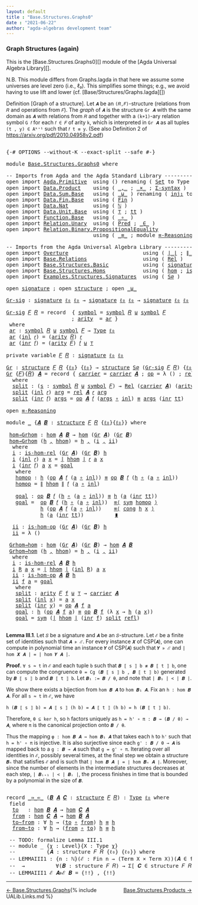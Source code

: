 ```yaml
---
layout: default
title : "Base.Structures.Graphs0"
date : "2021-06-22"
author: "agda-algebras development team"
---
```


### <a id="graph-structures-again">Graph Structures (again)</a>

This is the [Base.Structures.Graphs0][] module of the [Agda Universal Algebra Library][].

N.B. This module differs from Graphs.lagda in that here we assume some universes are level zero (i.e., ℓ₀). This simplifies some things; e.g., we avoid having to use lift and lower (cf. [Base/Structures/Graphs.lagda][])

Definition [Graph of a structure]. Let `𝑨` be an `(𝑅,𝐹)`-structure (relations from `𝑅` and operations from `𝐹`).
The *graph* of `𝑨` is the structure `Gr 𝑨` with the same domain as `𝑨` with relations from `𝑅` and together with a `(k+1)`-ary relation symbol `G 𝑓` for each `𝑓 ∈ 𝐹` of arity `k`, which is interpreted in `Gr 𝑨` as all tuples `(t , y) ∈ Aᵏ⁺¹` such that `𝑓 t ≡ y`. (See also Definition 2 of https://arxiv.org/pdf/2010.04958v2.pdf)


<pre class="Agda">

<a id="956" class="Symbol">{-#</a> <a id="960" class="Keyword">OPTIONS</a> <a id="968" class="Pragma">--without-K</a> <a id="980" class="Pragma">--exact-split</a> <a id="994" class="Pragma">--safe</a> <a id="1001" class="Symbol">#-}</a>

<a id="1006" class="Keyword">module</a> <a id="1013" href="Base.Structures.Graphs0.html" class="Module">Base.Structures.Graphs0</a> <a id="1037" class="Keyword">where</a>

<a id="1044" class="Comment">-- Imports from Agda and the Agda Standard Library -------------------------------------------</a>
<a id="1139" class="Keyword">open</a> <a id="1144" class="Keyword">import</a> <a id="1151" href="Agda.Primitive.html" class="Module">Agda.Primitive</a>  <a id="1167" class="Keyword">using</a> <a id="1173" class="Symbol">()</a> <a id="1176" class="Keyword">renaming</a> <a id="1185" class="Symbol">(</a> <a id="1187" href="Agda.Primitive.html#326" class="Primitive">Set</a> <a id="1191" class="Symbol">to</a> <a id="1194" class="Primitive">Type</a> <a id="1199" class="Symbol">;</a> <a id="1201" href="Agda.Primitive.html#764" class="Primitive">lzero</a> <a id="1207" class="Symbol">to</a> <a id="1210" class="Primitive">ℓ₀</a> <a id="1213" class="Symbol">)</a>
<a id="1215" class="Keyword">open</a> <a id="1220" class="Keyword">import</a> <a id="1227" href="Data.Product.html" class="Module">Data.Product</a>    <a id="1243" class="Keyword">using</a> <a id="1249" class="Symbol">(</a> <a id="1251" href="Agda.Builtin.Sigma.html#236" class="InductiveConstructor Operator">_,_</a> <a id="1255" class="Symbol">;</a> <a id="1257" href="Data.Product.html#1167" class="Function Operator">_×_</a> <a id="1261" class="Symbol">;</a> <a id="1263" href="Data.Product.html#916" class="Function">Σ-syntax</a> <a id="1272" class="Symbol">)</a>
<a id="1274" class="Keyword">open</a> <a id="1279" class="Keyword">import</a> <a id="1286" href="Data.Sum.Base.html" class="Module">Data.Sum.Base</a>   <a id="1302" class="Keyword">using</a> <a id="1308" class="Symbol">(</a> <a id="1310" href="Data.Sum.Base.html#734" class="Datatype Operator">_⊎_</a> <a id="1314" class="Symbol">)</a> <a id="1316" class="Keyword">renaming</a> <a id="1325" class="Symbol">(</a> <a id="1327" href="Data.Sum.Base.html#784" class="InductiveConstructor">inj₁</a> <a id="1332" class="Symbol">to</a> <a id="1335" class="InductiveConstructor">inl</a> <a id="1339" class="Symbol">;</a> <a id="1341" href="Data.Sum.Base.html#809" class="InductiveConstructor">inj₂</a> <a id="1346" class="Symbol">to</a> <a id="1349" class="InductiveConstructor">inr</a> <a id="1353" class="Symbol">)</a>
<a id="1355" class="Keyword">open</a> <a id="1360" class="Keyword">import</a> <a id="1367" href="Data.Fin.Base.html" class="Module">Data.Fin.Base</a>   <a id="1383" class="Keyword">using</a> <a id="1389" class="Symbol">(</a> <a id="1391" href="Data.Fin.Base.html#1126" class="Datatype">Fin</a> <a id="1395" class="Symbol">)</a>
<a id="1397" class="Keyword">open</a> <a id="1402" class="Keyword">import</a> <a id="1409" href="Data.Nat.html" class="Module">Data.Nat</a>        <a id="1425" class="Keyword">using</a> <a id="1431" class="Symbol">(</a> <a id="1433" href="Agda.Builtin.Nat.html#192" class="Datatype">ℕ</a> <a id="1435" class="Symbol">)</a>
<a id="1437" class="Keyword">open</a> <a id="1442" class="Keyword">import</a> <a id="1449" href="Data.Unit.Base.html" class="Module">Data.Unit.Base</a>  <a id="1465" class="Keyword">using</a> <a id="1471" class="Symbol">(</a> <a id="1473" href="Agda.Builtin.Unit.html#164" class="Record">⊤</a> <a id="1475" class="Symbol">;</a> <a id="1477" href="Agda.Builtin.Unit.html#201" class="InductiveConstructor">tt</a> <a id="1480" class="Symbol">)</a>
<a id="1482" class="Keyword">open</a> <a id="1487" class="Keyword">import</a> <a id="1494" href="Function.Base.html" class="Module">Function.Base</a>   <a id="1510" class="Keyword">using</a> <a id="1516" class="Symbol">(</a> <a id="1518" href="Function.Base.html#1031" class="Function Operator">_∘_</a> <a id="1522" class="Symbol">)</a>
<a id="1524" class="Keyword">open</a> <a id="1529" class="Keyword">import</a> <a id="1536" href="Relation.Unary.html" class="Module">Relation.Unary</a>  <a id="1552" class="Keyword">using</a> <a id="1558" class="Symbol">(</a> <a id="1560" href="Relation.Unary.html#1101" class="Function">Pred</a> <a id="1565" class="Symbol">;</a> <a id="1567" href="Relation.Unary.html#1523" class="Function Operator">_∈_</a> <a id="1571" class="Symbol">)</a>
<a id="1573" class="Keyword">open</a> <a id="1578" class="Keyword">import</a> <a id="1585" href="Relation.Binary.PropositionalEquality.html" class="Module">Relation.Binary.PropositionalEquality</a>
                            <a id="1651" class="Keyword">using</a> <a id="1657" class="Symbol">(</a> <a id="1659" href="Agda.Builtin.Equality.html#151" class="Datatype Operator">_≡_</a> <a id="1663" class="Symbol">;</a> <a id="1665" class="Keyword">module</a> <a id="1672" href="Relation.Binary.PropositionalEquality.Core.html#2708" class="Module">≡-Reasoning</a> <a id="1684" class="Symbol">;</a> <a id="1686" href="Relation.Binary.PropositionalEquality.Core.html#1130" class="Function">cong</a> <a id="1691" class="Symbol">;</a> <a id="1693" href="Relation.Binary.PropositionalEquality.Core.html#1684" class="Function">sym</a> <a id="1697" class="Symbol">;</a> <a id="1699" href="Agda.Builtin.Equality.html#208" class="InductiveConstructor">refl</a> <a id="1704" class="Symbol">)</a>

<a id="1707" class="Comment">-- Imports from the Agda Universal Algebra Library ---------------------------------------------</a>
<a id="1804" class="Keyword">open</a> <a id="1809" class="Keyword">import</a> <a id="1816" href="Overture.html" class="Module">Overture</a>                        <a id="1848" class="Keyword">using</a> <a id="1854" class="Symbol">(</a> <a id="1856" href="Overture.Basic.html#4303" class="Function Operator">∣_∣</a> <a id="1860" class="Symbol">;</a> <a id="1862" href="Overture.Basic.html#4341" class="Function Operator">∥_∥</a> <a id="1866" class="Symbol">)</a>
<a id="1868" class="Keyword">open</a> <a id="1873" class="Keyword">import</a> <a id="1880" href="Base.Relations.html" class="Module">Base.Relations</a>                  <a id="1912" class="Keyword">using</a> <a id="1918" class="Symbol">(</a> <a id="1920" href="Base.Relations.Continuous.html#4452" class="Function">Rel</a> <a id="1924" class="Symbol">)</a>
<a id="1926" class="Keyword">open</a> <a id="1931" class="Keyword">import</a> <a id="1938" href="Base.Structures.Basic.html" class="Module">Base.Structures.Basic</a>           <a id="1970" class="Keyword">using</a> <a id="1976" class="Symbol">(</a> <a id="1978" href="Base.Structures.Basic.html#1233" class="Record">signature</a> <a id="1988" class="Symbol">;</a> <a id="1990" href="Base.Structures.Basic.html#1566" class="Record">structure</a> <a id="2000" class="Symbol">)</a>
<a id="2002" class="Keyword">open</a> <a id="2007" class="Keyword">import</a> <a id="2014" href="Base.Structures.Homs.html" class="Module">Base.Structures.Homs</a>            <a id="2046" class="Keyword">using</a> <a id="2052" class="Symbol">(</a> <a id="2054" href="Base.Structures.Homs.html#2703" class="Function">hom</a> <a id="2058" class="Symbol">;</a> <a id="2060" href="Base.Structures.Homs.html#2287" class="Function">is-hom-rel</a> <a id="2071" class="Symbol">;</a> <a id="2073" href="Base.Structures.Homs.html#2506" class="Function">is-hom-op</a> <a id="2083" class="Symbol">)</a>
<a id="2085" class="Keyword">open</a> <a id="2090" class="Keyword">import</a> <a id="2097" href="Examples.Structures.Signatures.html" class="Module">Examples.Structures.Signatures</a>  <a id="2129" class="Keyword">using</a> <a id="2135" class="Symbol">(</a> <a id="2137" href="Examples.Structures.Signatures.html#765" class="Function">S∅</a> <a id="2140" class="Symbol">)</a>

<a id="2143" class="Keyword">open</a> <a id="2148" href="Base.Structures.Basic.html#1233" class="Module">signature</a> <a id="2158" class="Symbol">;</a> <a id="2160" class="Keyword">open</a> <a id="2165" href="Base.Structures.Basic.html#1566" class="Module">structure</a> <a id="2175" class="Symbol">;</a> <a id="2177" class="Keyword">open</a> <a id="2182" href="Data.Sum.Base.html#734" class="Module Operator">_⊎_</a>

<a id="Gr-sig"></a><a id="2187" href="Base.Structures.Graphs0.html#2187" class="Function">Gr-sig</a> <a id="2194" class="Symbol">:</a> <a id="2196" href="Base.Structures.Basic.html#1233" class="Record">signature</a> <a id="2206" href="Base.Structures.Graphs0.html#1210" class="Primitive">ℓ₀</a> <a id="2209" href="Base.Structures.Graphs0.html#1210" class="Primitive">ℓ₀</a> <a id="2212" class="Symbol">→</a> <a id="2214" href="Base.Structures.Basic.html#1233" class="Record">signature</a> <a id="2224" href="Base.Structures.Graphs0.html#1210" class="Primitive">ℓ₀</a> <a id="2227" href="Base.Structures.Graphs0.html#1210" class="Primitive">ℓ₀</a> <a id="2230" class="Symbol">→</a> <a id="2232" href="Base.Structures.Basic.html#1233" class="Record">signature</a> <a id="2242" href="Base.Structures.Graphs0.html#1210" class="Primitive">ℓ₀</a> <a id="2245" href="Base.Structures.Graphs0.html#1210" class="Primitive">ℓ₀</a>

<a id="2249" href="Base.Structures.Graphs0.html#2187" class="Function">Gr-sig</a> <a id="2256" href="Base.Structures.Graphs0.html#2256" class="Bound">𝐹</a> <a id="2258" href="Base.Structures.Graphs0.html#2258" class="Bound">𝑅</a> <a id="2260" class="Symbol">=</a> <a id="2262" class="Keyword">record</a>  <a id="2270" class="Symbol">{</a> <a id="2272" href="Base.Structures.Basic.html#1293" class="Field">symbol</a> <a id="2279" class="Symbol">=</a> <a id="2281" href="Base.Structures.Basic.html#1293" class="Field">symbol</a> <a id="2288" href="Base.Structures.Graphs0.html#2258" class="Bound">𝑅</a> <a id="2290" href="Data.Sum.Base.html#734" class="Datatype Operator">⊎</a> <a id="2292" href="Base.Structures.Basic.html#1293" class="Field">symbol</a> <a id="2299" href="Base.Structures.Graphs0.html#2256" class="Bound">𝐹</a>
                     <a id="2322" class="Symbol">;</a> <a id="2324" href="Base.Structures.Basic.html#1311" class="Field">arity</a>  <a id="2331" class="Symbol">=</a> <a id="2333" href="Base.Structures.Graphs0.html#2346" class="Function">ar</a> <a id="2336" class="Symbol">}</a>
 <a id="2339" class="Keyword">where</a>
 <a id="2346" href="Base.Structures.Graphs0.html#2346" class="Function">ar</a> <a id="2349" class="Symbol">:</a> <a id="2351" href="Base.Structures.Basic.html#1293" class="Field">symbol</a> <a id="2358" href="Base.Structures.Graphs0.html#2258" class="Bound">𝑅</a> <a id="2360" href="Data.Sum.Base.html#734" class="Datatype Operator">⊎</a> <a id="2362" href="Base.Structures.Basic.html#1293" class="Field">symbol</a> <a id="2369" href="Base.Structures.Graphs0.html#2256" class="Bound">𝐹</a> <a id="2371" class="Symbol">→</a> <a id="2373" href="Base.Structures.Graphs0.html#1194" class="Primitive">Type</a> <a id="2378" href="Base.Structures.Graphs0.html#1210" class="Primitive">ℓ₀</a>
 <a id="2382" href="Base.Structures.Graphs0.html#2346" class="Function">ar</a> <a id="2385" class="Symbol">(</a><a id="2386" href="Base.Structures.Graphs0.html#1335" class="InductiveConstructor">inl</a> <a id="2390" href="Base.Structures.Graphs0.html#2390" class="Bound">𝑟</a><a id="2391" class="Symbol">)</a> <a id="2393" class="Symbol">=</a> <a id="2395" class="Symbol">(</a><a id="2396" href="Base.Structures.Basic.html#1311" class="Field">arity</a> <a id="2402" href="Base.Structures.Graphs0.html#2258" class="Bound">𝑅</a><a id="2403" class="Symbol">)</a> <a id="2405" href="Base.Structures.Graphs0.html#2390" class="Bound">𝑟</a>
 <a id="2408" href="Base.Structures.Graphs0.html#2346" class="Function">ar</a> <a id="2411" class="Symbol">(</a><a id="2412" href="Base.Structures.Graphs0.html#1349" class="InductiveConstructor">inr</a> <a id="2416" href="Base.Structures.Graphs0.html#2416" class="Bound">𝑓</a><a id="2417" class="Symbol">)</a> <a id="2419" class="Symbol">=</a> <a id="2421" class="Symbol">(</a><a id="2422" href="Base.Structures.Basic.html#1311" class="Field">arity</a> <a id="2428" href="Base.Structures.Graphs0.html#2256" class="Bound">𝐹</a><a id="2429" class="Symbol">)</a> <a id="2431" href="Base.Structures.Graphs0.html#2416" class="Bound">𝑓</a> <a id="2433" href="Data.Sum.Base.html#734" class="Datatype Operator">⊎</a> <a id="2435" href="Agda.Builtin.Unit.html#164" class="Record">⊤</a>

<a id="2438" class="Keyword">private</a> <a id="2446" class="Keyword">variable</a> <a id="2455" href="Base.Structures.Graphs0.html#2455" class="Generalizable">𝐹</a> <a id="2457" href="Base.Structures.Graphs0.html#2457" class="Generalizable">𝑅</a> <a id="2459" class="Symbol">:</a> <a id="2461" href="Base.Structures.Basic.html#1233" class="Record">signature</a> <a id="2471" href="Base.Structures.Graphs0.html#1210" class="Primitive">ℓ₀</a> <a id="2474" href="Base.Structures.Graphs0.html#1210" class="Primitive">ℓ₀</a>

<a id="Gr"></a><a id="2478" href="Base.Structures.Graphs0.html#2478" class="Function">Gr</a> <a id="2481" class="Symbol">:</a> <a id="2483" href="Base.Structures.Basic.html#1566" class="Record">structure</a> <a id="2493" href="Base.Structures.Graphs0.html#2455" class="Generalizable">𝐹</a> <a id="2495" href="Base.Structures.Graphs0.html#2457" class="Generalizable">𝑅</a> <a id="2497" class="Symbol">{</a><a id="2498" href="Base.Structures.Graphs0.html#1210" class="Primitive">ℓ₀</a><a id="2500" class="Symbol">}</a> <a id="2502" class="Symbol">{</a><a id="2503" href="Base.Structures.Graphs0.html#1210" class="Primitive">ℓ₀</a><a id="2505" class="Symbol">}</a> <a id="2507" class="Symbol">→</a> <a id="2509" href="Base.Structures.Basic.html#1566" class="Record">structure</a> <a id="2519" href="Examples.Structures.Signatures.html#765" class="Function">S∅</a> <a id="2522" class="Symbol">(</a><a id="2523" href="Base.Structures.Graphs0.html#2187" class="Function">Gr-sig</a> <a id="2530" href="Base.Structures.Graphs0.html#2455" class="Generalizable">𝐹</a> <a id="2532" href="Base.Structures.Graphs0.html#2457" class="Generalizable">𝑅</a><a id="2533" class="Symbol">)</a> <a id="2535" class="Symbol">{</a><a id="2536" href="Base.Structures.Graphs0.html#1210" class="Primitive">ℓ₀</a><a id="2538" class="Symbol">}</a> <a id="2540" class="Symbol">{</a><a id="2541" href="Base.Structures.Graphs0.html#1210" class="Primitive">ℓ₀</a><a id="2543" class="Symbol">}</a>
<a id="2545" href="Base.Structures.Graphs0.html#2478" class="Function">Gr</a> <a id="2548" class="Symbol">{</a><a id="2549" href="Base.Structures.Graphs0.html#2549" class="Bound">𝐹</a><a id="2550" class="Symbol">}{</a><a id="2552" href="Base.Structures.Graphs0.html#2552" class="Bound">𝑅</a><a id="2553" class="Symbol">}</a> <a id="2555" href="Base.Structures.Graphs0.html#2555" class="Bound">𝑨</a> <a id="2557" class="Symbol">=</a> <a id="2559" class="Keyword">record</a> <a id="2566" class="Symbol">{</a> <a id="2568" href="Base.Structures.Basic.html#1730" class="Field">carrier</a> <a id="2576" class="Symbol">=</a> <a id="2578" href="Base.Structures.Basic.html#1730" class="Field">carrier</a> <a id="2586" href="Base.Structures.Graphs0.html#2555" class="Bound">𝑨</a> <a id="2588" class="Symbol">;</a> <a id="2590" href="Base.Structures.Basic.html#1749" class="Field">op</a> <a id="2593" class="Symbol">=</a> <a id="2595" class="Symbol">λ</a> <a id="2597" class="Symbol">()</a> <a id="2600" class="Symbol">;</a> <a id="2602" href="Base.Structures.Basic.html#1833" class="Field">rel</a> <a id="2606" class="Symbol">=</a> <a id="2608" href="Base.Structures.Graphs0.html#2626" class="Function">split</a> <a id="2614" class="Symbol">}</a>
  <a id="2618" class="Keyword">where</a>
  <a id="2626" href="Base.Structures.Graphs0.html#2626" class="Function">split</a> <a id="2632" class="Symbol">:</a> <a id="2634" class="Symbol">(</a><a id="2635" href="Base.Structures.Graphs0.html#2635" class="Bound">s</a> <a id="2637" class="Symbol">:</a> <a id="2639" href="Base.Structures.Basic.html#1293" class="Field">symbol</a> <a id="2646" href="Base.Structures.Graphs0.html#2552" class="Bound">𝑅</a> <a id="2648" href="Data.Sum.Base.html#734" class="Datatype Operator">⊎</a> <a id="2650" href="Base.Structures.Basic.html#1293" class="Field">symbol</a> <a id="2657" href="Base.Structures.Graphs0.html#2549" class="Bound">𝐹</a><a id="2658" class="Symbol">)</a> <a id="2660" class="Symbol">→</a> <a id="2662" href="Base.Relations.Continuous.html#4452" class="Function">Rel</a> <a id="2666" class="Symbol">(</a><a id="2667" href="Base.Structures.Basic.html#1730" class="Field">carrier</a> <a id="2675" href="Base.Structures.Graphs0.html#2555" class="Bound">𝑨</a><a id="2676" class="Symbol">)</a> <a id="2678" class="Symbol">(</a><a id="2679" href="Base.Structures.Basic.html#1311" class="Field">arity</a> <a id="2685" class="Symbol">(</a><a id="2686" href="Base.Structures.Graphs0.html#2187" class="Function">Gr-sig</a> <a id="2693" href="Base.Structures.Graphs0.html#2549" class="Bound">𝐹</a> <a id="2695" href="Base.Structures.Graphs0.html#2552" class="Bound">𝑅</a><a id="2696" class="Symbol">)</a> <a id="2698" href="Base.Structures.Graphs0.html#2635" class="Bound">s</a><a id="2699" class="Symbol">)</a> <a id="2701" class="Symbol">{</a><a id="2702" href="Base.Structures.Graphs0.html#1210" class="Primitive">ℓ₀</a><a id="2704" class="Symbol">}</a>
  <a id="2708" href="Base.Structures.Graphs0.html#2626" class="Function">split</a> <a id="2714" class="Symbol">(</a><a id="2715" href="Base.Structures.Graphs0.html#1335" class="InductiveConstructor">inl</a> <a id="2719" href="Base.Structures.Graphs0.html#2719" class="Bound">𝑟</a><a id="2720" class="Symbol">)</a> <a id="2722" href="Base.Structures.Graphs0.html#2722" class="Bound">arg</a> <a id="2726" class="Symbol">=</a> <a id="2728" href="Base.Structures.Basic.html#1833" class="Field">rel</a> <a id="2732" href="Base.Structures.Graphs0.html#2555" class="Bound">𝑨</a> <a id="2734" href="Base.Structures.Graphs0.html#2719" class="Bound">𝑟</a> <a id="2736" href="Base.Structures.Graphs0.html#2722" class="Bound">arg</a>
  <a id="2742" href="Base.Structures.Graphs0.html#2626" class="Function">split</a> <a id="2748" class="Symbol">(</a><a id="2749" href="Base.Structures.Graphs0.html#1349" class="InductiveConstructor">inr</a> <a id="2753" href="Base.Structures.Graphs0.html#2753" class="Bound">𝑓</a><a id="2754" class="Symbol">)</a> <a id="2756" href="Base.Structures.Graphs0.html#2756" class="Bound">args</a> <a id="2761" class="Symbol">=</a> <a id="2763" href="Base.Structures.Basic.html#1749" class="Field">op</a> <a id="2766" href="Base.Structures.Graphs0.html#2555" class="Bound">𝑨</a> <a id="2768" href="Base.Structures.Graphs0.html#2753" class="Bound">𝑓</a> <a id="2770" class="Symbol">(</a><a id="2771" href="Base.Structures.Graphs0.html#2756" class="Bound">args</a> <a id="2776" href="Function.Base.html#1031" class="Function Operator">∘</a> <a id="2778" href="Base.Structures.Graphs0.html#1335" class="InductiveConstructor">inl</a><a id="2781" class="Symbol">)</a> <a id="2783" href="Agda.Builtin.Equality.html#151" class="Datatype Operator">≡</a> <a id="2785" href="Base.Structures.Graphs0.html#2756" class="Bound">args</a> <a id="2790" class="Symbol">(</a><a id="2791" href="Base.Structures.Graphs0.html#1349" class="InductiveConstructor">inr</a> <a id="2795" href="Agda.Builtin.Unit.html#201" class="InductiveConstructor">tt</a><a id="2797" class="Symbol">)</a>

<a id="2800" class="Keyword">open</a> <a id="2805" href="Relation.Binary.PropositionalEquality.Core.html#2708" class="Module">≡-Reasoning</a>

<a id="2818" class="Keyword">module</a> <a id="2825" href="Base.Structures.Graphs0.html#2825" class="Module">_</a> <a id="2827" class="Symbol">{</a><a id="2828" href="Base.Structures.Graphs0.html#2828" class="Bound">𝑨</a> <a id="2830" href="Base.Structures.Graphs0.html#2830" class="Bound">𝑩</a> <a id="2832" class="Symbol">:</a> <a id="2834" href="Base.Structures.Basic.html#1566" class="Record">structure</a> <a id="2844" href="Base.Structures.Graphs0.html#2455" class="Generalizable">𝐹</a> <a id="2846" href="Base.Structures.Graphs0.html#2457" class="Generalizable">𝑅</a> <a id="2848" class="Symbol">{</a><a id="2849" href="Base.Structures.Graphs0.html#1210" class="Primitive">ℓ₀</a><a id="2851" class="Symbol">}{</a><a id="2853" href="Base.Structures.Graphs0.html#1210" class="Primitive">ℓ₀</a><a id="2855" class="Symbol">}}</a> <a id="2858" class="Keyword">where</a>

 <a id="2866" href="Base.Structures.Graphs0.html#2866" class="Function">hom→Grhom</a> <a id="2876" class="Symbol">:</a> <a id="2878" href="Base.Structures.Homs.html#2703" class="Function">hom</a> <a id="2882" href="Base.Structures.Graphs0.html#2828" class="Bound">𝑨</a> <a id="2884" href="Base.Structures.Graphs0.html#2830" class="Bound">𝑩</a> <a id="2886" class="Symbol">→</a> <a id="2888" href="Base.Structures.Homs.html#2703" class="Function">hom</a> <a id="2892" class="Symbol">(</a><a id="2893" href="Base.Structures.Graphs0.html#2478" class="Function">Gr</a> <a id="2896" href="Base.Structures.Graphs0.html#2828" class="Bound">𝑨</a><a id="2897" class="Symbol">)</a> <a id="2899" class="Symbol">(</a><a id="2900" href="Base.Structures.Graphs0.html#2478" class="Function">Gr</a> <a id="2903" href="Base.Structures.Graphs0.html#2830" class="Bound">𝑩</a><a id="2904" class="Symbol">)</a>
 <a id="2907" href="Base.Structures.Graphs0.html#2866" class="Function">hom→Grhom</a> <a id="2917" class="Symbol">(</a><a id="2918" href="Base.Structures.Graphs0.html#2918" class="Bound">h</a> <a id="2920" href="Agda.Builtin.Sigma.html#236" class="InductiveConstructor Operator">,</a> <a id="2922" href="Base.Structures.Graphs0.html#2922" class="Bound">hhom</a><a id="2926" class="Symbol">)</a> <a id="2928" class="Symbol">=</a> <a id="2930" href="Base.Structures.Graphs0.html#2918" class="Bound">h</a> <a id="2932" href="Agda.Builtin.Sigma.html#236" class="InductiveConstructor Operator">,</a> <a id="2934" class="Symbol">(</a><a id="2935" href="Base.Structures.Graphs0.html#2953" class="Function">i</a> <a id="2937" href="Agda.Builtin.Sigma.html#236" class="InductiveConstructor Operator">,</a> <a id="2939" href="Base.Structures.Graphs0.html#3328" class="Function">ii</a><a id="2941" class="Symbol">)</a>
  <a id="2945" class="Keyword">where</a>
  <a id="2953" href="Base.Structures.Graphs0.html#2953" class="Function">i</a> <a id="2955" class="Symbol">:</a> <a id="2957" href="Base.Structures.Homs.html#2287" class="Function">is-hom-rel</a> <a id="2968" class="Symbol">(</a><a id="2969" href="Base.Structures.Graphs0.html#2478" class="Function">Gr</a> <a id="2972" href="Base.Structures.Graphs0.html#2828" class="Bound">𝑨</a><a id="2973" class="Symbol">)</a> <a id="2975" class="Symbol">(</a><a id="2976" href="Base.Structures.Graphs0.html#2478" class="Function">Gr</a> <a id="2979" href="Base.Structures.Graphs0.html#2830" class="Bound">𝑩</a><a id="2980" class="Symbol">)</a> <a id="2982" href="Base.Structures.Graphs0.html#2918" class="Bound">h</a>
  <a id="2986" href="Base.Structures.Graphs0.html#2953" class="Function">i</a> <a id="2988" class="Symbol">(</a><a id="2989" href="Base.Structures.Graphs0.html#1335" class="InductiveConstructor">inl</a> <a id="2993" href="Base.Structures.Graphs0.html#2993" class="Bound">𝑟</a><a id="2994" class="Symbol">)</a> <a id="2996" href="Base.Structures.Graphs0.html#2996" class="Bound">a</a> <a id="2998" href="Base.Structures.Graphs0.html#2998" class="Bound">x</a> <a id="3000" class="Symbol">=</a> <a id="3002" href="Overture.Basic.html#4303" class="Function Operator">∣</a> <a id="3004" href="Base.Structures.Graphs0.html#2922" class="Bound">hhom</a> <a id="3009" href="Overture.Basic.html#4303" class="Function Operator">∣</a> <a id="3011" href="Base.Structures.Graphs0.html#2993" class="Bound">𝑟</a> <a id="3013" href="Base.Structures.Graphs0.html#2996" class="Bound">a</a> <a id="3015" href="Base.Structures.Graphs0.html#2998" class="Bound">x</a>
  <a id="3019" href="Base.Structures.Graphs0.html#2953" class="Function">i</a> <a id="3021" class="Symbol">(</a><a id="3022" href="Base.Structures.Graphs0.html#1349" class="InductiveConstructor">inr</a> <a id="3026" href="Base.Structures.Graphs0.html#3026" class="Bound">𝑓</a><a id="3027" class="Symbol">)</a> <a id="3029" href="Base.Structures.Graphs0.html#3029" class="Bound">a</a> <a id="3031" href="Base.Structures.Graphs0.html#3031" class="Bound">x</a> <a id="3033" class="Symbol">=</a> <a id="3035" href="Base.Structures.Graphs0.html#3142" class="Function">goal</a>
   <a id="3043" class="Keyword">where</a>
   <a id="3052" href="Base.Structures.Graphs0.html#3052" class="Function">homop</a> <a id="3058" class="Symbol">:</a> <a id="3060" href="Base.Structures.Graphs0.html#2918" class="Bound">h</a> <a id="3062" class="Symbol">(</a><a id="3063" href="Base.Structures.Basic.html#1749" class="Field">op</a> <a id="3066" href="Base.Structures.Graphs0.html#2828" class="Bound">𝑨</a> <a id="3068" href="Base.Structures.Graphs0.html#3026" class="Bound">𝑓</a> <a id="3070" class="Symbol">(</a><a id="3071" href="Base.Structures.Graphs0.html#3029" class="Bound">a</a> <a id="3073" href="Function.Base.html#1031" class="Function Operator">∘</a> <a id="3075" href="Base.Structures.Graphs0.html#1335" class="InductiveConstructor">inl</a><a id="3078" class="Symbol">))</a> <a id="3081" href="Agda.Builtin.Equality.html#151" class="Datatype Operator">≡</a> <a id="3083" href="Base.Structures.Basic.html#1749" class="Field">op</a> <a id="3086" href="Base.Structures.Graphs0.html#2830" class="Bound">𝑩</a> <a id="3088" href="Base.Structures.Graphs0.html#3026" class="Bound">𝑓</a> <a id="3090" class="Symbol">(</a><a id="3091" href="Base.Structures.Graphs0.html#2918" class="Bound">h</a> <a id="3093" href="Function.Base.html#1031" class="Function Operator">∘</a> <a id="3095" class="Symbol">(</a><a id="3096" href="Base.Structures.Graphs0.html#3029" class="Bound">a</a> <a id="3098" href="Function.Base.html#1031" class="Function Operator">∘</a> <a id="3100" href="Base.Structures.Graphs0.html#1335" class="InductiveConstructor">inl</a><a id="3103" class="Symbol">))</a>
   <a id="3109" href="Base.Structures.Graphs0.html#3052" class="Function">homop</a> <a id="3115" class="Symbol">=</a> <a id="3117" href="Overture.Basic.html#4341" class="Function Operator">∥</a> <a id="3119" href="Base.Structures.Graphs0.html#2922" class="Bound">hhom</a> <a id="3124" href="Overture.Basic.html#4341" class="Function Operator">∥</a> <a id="3126" href="Base.Structures.Graphs0.html#3026" class="Bound">𝑓</a> <a id="3128" class="Symbol">(</a><a id="3129" href="Base.Structures.Graphs0.html#3029" class="Bound">a</a> <a id="3131" href="Function.Base.html#1031" class="Function Operator">∘</a> <a id="3133" href="Base.Structures.Graphs0.html#1335" class="InductiveConstructor">inl</a><a id="3136" class="Symbol">)</a>

   <a id="3142" href="Base.Structures.Graphs0.html#3142" class="Function">goal</a> <a id="3147" class="Symbol">:</a> <a id="3149" href="Base.Structures.Basic.html#1749" class="Field">op</a> <a id="3152" href="Base.Structures.Graphs0.html#2830" class="Bound">𝑩</a> <a id="3154" href="Base.Structures.Graphs0.html#3026" class="Bound">𝑓</a> <a id="3156" class="Symbol">(</a><a id="3157" href="Base.Structures.Graphs0.html#2918" class="Bound">h</a> <a id="3159" href="Function.Base.html#1031" class="Function Operator">∘</a> <a id="3161" class="Symbol">(</a><a id="3162" href="Base.Structures.Graphs0.html#3029" class="Bound">a</a> <a id="3164" href="Function.Base.html#1031" class="Function Operator">∘</a> <a id="3166" href="Base.Structures.Graphs0.html#1335" class="InductiveConstructor">inl</a><a id="3169" class="Symbol">))</a> <a id="3172" href="Agda.Builtin.Equality.html#151" class="Datatype Operator">≡</a> <a id="3174" href="Base.Structures.Graphs0.html#2918" class="Bound">h</a> <a id="3176" class="Symbol">(</a><a id="3177" href="Base.Structures.Graphs0.html#3029" class="Bound">a</a> <a id="3179" class="Symbol">(</a><a id="3180" href="Base.Structures.Graphs0.html#1349" class="InductiveConstructor">inr</a> <a id="3184" href="Agda.Builtin.Unit.html#201" class="InductiveConstructor">tt</a><a id="3186" class="Symbol">))</a>
   <a id="3192" href="Base.Structures.Graphs0.html#3142" class="Function">goal</a> <a id="3197" class="Symbol">=</a>  <a id="3200" href="Base.Structures.Basic.html#1749" class="Field">op</a> <a id="3203" href="Base.Structures.Graphs0.html#2830" class="Bound">𝑩</a> <a id="3205" href="Base.Structures.Graphs0.html#3026" class="Bound">𝑓</a> <a id="3207" class="Symbol">(</a><a id="3208" href="Base.Structures.Graphs0.html#2918" class="Bound">h</a> <a id="3210" href="Function.Base.html#1031" class="Function Operator">∘</a> <a id="3212" class="Symbol">(</a><a id="3213" href="Base.Structures.Graphs0.html#3029" class="Bound">a</a> <a id="3215" href="Function.Base.html#1031" class="Function Operator">∘</a> <a id="3217" href="Base.Structures.Graphs0.html#1335" class="InductiveConstructor">inl</a><a id="3220" class="Symbol">))</a>  <a id="3224" href="Relation.Binary.PropositionalEquality.Core.html#2923" class="Function">≡⟨</a> <a id="3227" href="Relation.Binary.PropositionalEquality.Core.html#1684" class="Function">sym</a> <a id="3231" href="Base.Structures.Graphs0.html#3052" class="Function">homop</a> <a id="3237" href="Relation.Binary.PropositionalEquality.Core.html#2923" class="Function">⟩</a>
           <a id="3250" href="Base.Structures.Graphs0.html#2918" class="Bound">h</a> <a id="3252" class="Symbol">(</a><a id="3253" href="Base.Structures.Basic.html#1749" class="Field">op</a> <a id="3256" href="Base.Structures.Graphs0.html#2828" class="Bound">𝑨</a> <a id="3258" href="Base.Structures.Graphs0.html#3026" class="Bound">𝑓</a> <a id="3260" class="Symbol">(</a><a id="3261" href="Base.Structures.Graphs0.html#3029" class="Bound">a</a> <a id="3263" href="Function.Base.html#1031" class="Function Operator">∘</a> <a id="3265" href="Base.Structures.Graphs0.html#1335" class="InductiveConstructor">inl</a><a id="3268" class="Symbol">))</a>    <a id="3274" href="Relation.Binary.PropositionalEquality.Core.html#2923" class="Function">≡⟨</a> <a id="3277" href="Relation.Binary.PropositionalEquality.Core.html#1130" class="Function">cong</a> <a id="3282" href="Base.Structures.Graphs0.html#2918" class="Bound">h</a> <a id="3284" href="Base.Structures.Graphs0.html#3031" class="Bound">x</a> <a id="3286" href="Relation.Binary.PropositionalEquality.Core.html#2923" class="Function">⟩</a>
           <a id="3299" href="Base.Structures.Graphs0.html#2918" class="Bound">h</a> <a id="3301" class="Symbol">(</a><a id="3302" href="Base.Structures.Graphs0.html#3029" class="Bound">a</a> <a id="3304" class="Symbol">(</a><a id="3305" href="Base.Structures.Graphs0.html#1349" class="InductiveConstructor">inr</a> <a id="3309" href="Agda.Builtin.Unit.html#201" class="InductiveConstructor">tt</a><a id="3311" class="Symbol">))</a>          <a id="3323" href="Relation.Binary.PropositionalEquality.Core.html#3105" class="Function Operator">∎</a>

  <a id="3328" href="Base.Structures.Graphs0.html#3328" class="Function">ii</a> <a id="3331" class="Symbol">:</a> <a id="3333" href="Base.Structures.Homs.html#2506" class="Function">is-hom-op</a> <a id="3343" class="Symbol">(</a><a id="3344" href="Base.Structures.Graphs0.html#2478" class="Function">Gr</a> <a id="3347" href="Base.Structures.Graphs0.html#2828" class="Bound">𝑨</a><a id="3348" class="Symbol">)</a> <a id="3350" class="Symbol">(</a><a id="3351" href="Base.Structures.Graphs0.html#2478" class="Function">Gr</a> <a id="3354" href="Base.Structures.Graphs0.html#2830" class="Bound">𝑩</a><a id="3355" class="Symbol">)</a> <a id="3357" href="Base.Structures.Graphs0.html#2918" class="Bound">h</a>
  <a id="3361" href="Base.Structures.Graphs0.html#3328" class="Function">ii</a> <a id="3364" class="Symbol">=</a> <a id="3366" class="Symbol">λ</a> <a id="3368" class="Symbol">()</a>

 <a id="3373" href="Base.Structures.Graphs0.html#3373" class="Function">Grhom→hom</a> <a id="3383" class="Symbol">:</a> <a id="3385" href="Base.Structures.Homs.html#2703" class="Function">hom</a> <a id="3389" class="Symbol">(</a><a id="3390" href="Base.Structures.Graphs0.html#2478" class="Function">Gr</a> <a id="3393" href="Base.Structures.Graphs0.html#2828" class="Bound">𝑨</a><a id="3394" class="Symbol">)</a> <a id="3396" class="Symbol">(</a><a id="3397" href="Base.Structures.Graphs0.html#2478" class="Function">Gr</a> <a id="3400" href="Base.Structures.Graphs0.html#2830" class="Bound">𝑩</a><a id="3401" class="Symbol">)</a> <a id="3403" class="Symbol">→</a> <a id="3405" href="Base.Structures.Homs.html#2703" class="Function">hom</a> <a id="3409" href="Base.Structures.Graphs0.html#2828" class="Bound">𝑨</a> <a id="3411" href="Base.Structures.Graphs0.html#2830" class="Bound">𝑩</a>
 <a id="3414" href="Base.Structures.Graphs0.html#3373" class="Function">Grhom→hom</a> <a id="3424" class="Symbol">(</a><a id="3425" href="Base.Structures.Graphs0.html#3425" class="Bound">h</a> <a id="3427" href="Agda.Builtin.Sigma.html#236" class="InductiveConstructor Operator">,</a> <a id="3429" href="Base.Structures.Graphs0.html#3429" class="Bound">hhom</a><a id="3433" class="Symbol">)</a> <a id="3435" class="Symbol">=</a> <a id="3437" href="Base.Structures.Graphs0.html#3425" class="Bound">h</a> <a id="3439" href="Agda.Builtin.Sigma.html#236" class="InductiveConstructor Operator">,</a> <a id="3441" class="Symbol">(</a><a id="3442" href="Base.Structures.Graphs0.html#3460" class="Function">i</a> <a id="3444" href="Agda.Builtin.Sigma.html#236" class="InductiveConstructor Operator">,</a> <a id="3446" href="Base.Structures.Graphs0.html#3516" class="Function">ii</a><a id="3448" class="Symbol">)</a>
  <a id="3452" class="Keyword">where</a>
  <a id="3460" href="Base.Structures.Graphs0.html#3460" class="Function">i</a> <a id="3462" class="Symbol">:</a> <a id="3464" href="Base.Structures.Homs.html#2287" class="Function">is-hom-rel</a> <a id="3475" href="Base.Structures.Graphs0.html#2828" class="Bound">𝑨</a> <a id="3477" href="Base.Structures.Graphs0.html#2830" class="Bound">𝑩</a> <a id="3479" href="Base.Structures.Graphs0.html#3425" class="Bound">h</a>
  <a id="3483" href="Base.Structures.Graphs0.html#3460" class="Function">i</a> <a id="3485" href="Base.Structures.Graphs0.html#3485" class="Bound">R</a> <a id="3487" href="Base.Structures.Graphs0.html#3487" class="Bound">a</a> <a id="3489" href="Base.Structures.Graphs0.html#3489" class="Bound">x</a> <a id="3491" class="Symbol">=</a> <a id="3493" href="Overture.Basic.html#4303" class="Function Operator">∣</a> <a id="3495" href="Base.Structures.Graphs0.html#3429" class="Bound">hhom</a> <a id="3500" href="Overture.Basic.html#4303" class="Function Operator">∣</a> <a id="3502" class="Symbol">(</a><a id="3503" href="Base.Structures.Graphs0.html#1335" class="InductiveConstructor">inl</a> <a id="3507" href="Base.Structures.Graphs0.html#3485" class="Bound">R</a><a id="3508" class="Symbol">)</a> <a id="3510" href="Base.Structures.Graphs0.html#3487" class="Bound">a</a> <a id="3512" href="Base.Structures.Graphs0.html#3489" class="Bound">x</a>
  <a id="3516" href="Base.Structures.Graphs0.html#3516" class="Function">ii</a> <a id="3519" class="Symbol">:</a> <a id="3521" href="Base.Structures.Homs.html#2506" class="Function">is-hom-op</a> <a id="3531" href="Base.Structures.Graphs0.html#2828" class="Bound">𝑨</a> <a id="3533" href="Base.Structures.Graphs0.html#2830" class="Bound">𝑩</a> <a id="3535" href="Base.Structures.Graphs0.html#3425" class="Bound">h</a>
  <a id="3539" href="Base.Structures.Graphs0.html#3516" class="Function">ii</a> <a id="3542" href="Base.Structures.Graphs0.html#3542" class="Bound">f</a> <a id="3544" href="Base.Structures.Graphs0.html#3544" class="Bound">a</a> <a id="3546" class="Symbol">=</a> <a id="3548" href="Base.Structures.Graphs0.html#3653" class="Function">goal</a>
   <a id="3556" class="Keyword">where</a>
   <a id="3565" href="Base.Structures.Graphs0.html#3565" class="Function">split</a> <a id="3571" class="Symbol">:</a> <a id="3573" href="Base.Structures.Basic.html#1311" class="Field">arity</a> <a id="3579" href="Base.Structures.Graphs0.html#2844" class="Bound">𝐹</a> <a id="3581" href="Base.Structures.Graphs0.html#3542" class="Bound">f</a> <a id="3583" href="Data.Sum.Base.html#734" class="Datatype Operator">⊎</a> <a id="3585" href="Agda.Builtin.Unit.html#164" class="Record">⊤</a> <a id="3587" class="Symbol">→</a> <a id="3589" href="Base.Structures.Basic.html#1730" class="Field">carrier</a> <a id="3597" href="Base.Structures.Graphs0.html#2828" class="Bound">𝑨</a>
   <a id="3602" href="Base.Structures.Graphs0.html#3565" class="Function">split</a> <a id="3608" class="Symbol">(</a><a id="3609" href="Base.Structures.Graphs0.html#1335" class="InductiveConstructor">inl</a> <a id="3613" href="Base.Structures.Graphs0.html#3613" class="Bound">x</a><a id="3614" class="Symbol">)</a> <a id="3616" class="Symbol">=</a> <a id="3618" href="Base.Structures.Graphs0.html#3544" class="Bound">a</a> <a id="3620" href="Base.Structures.Graphs0.html#3613" class="Bound">x</a>
   <a id="3625" href="Base.Structures.Graphs0.html#3565" class="Function">split</a> <a id="3631" class="Symbol">(</a><a id="3632" href="Base.Structures.Graphs0.html#1349" class="InductiveConstructor">inr</a> <a id="3636" href="Base.Structures.Graphs0.html#3636" class="Bound">y</a><a id="3637" class="Symbol">)</a> <a id="3639" class="Symbol">=</a> <a id="3641" href="Base.Structures.Basic.html#1749" class="Field">op</a> <a id="3644" href="Base.Structures.Graphs0.html#2828" class="Bound">𝑨</a> <a id="3646" href="Base.Structures.Graphs0.html#3542" class="Bound">f</a> <a id="3648" href="Base.Structures.Graphs0.html#3544" class="Bound">a</a>
   <a id="3653" href="Base.Structures.Graphs0.html#3653" class="Function">goal</a> <a id="3658" class="Symbol">:</a> <a id="3660" href="Base.Structures.Graphs0.html#3425" class="Bound">h</a> <a id="3662" class="Symbol">(</a><a id="3663" href="Base.Structures.Basic.html#1749" class="Field">op</a> <a id="3666" href="Base.Structures.Graphs0.html#2828" class="Bound">𝑨</a> <a id="3668" href="Base.Structures.Graphs0.html#3542" class="Bound">f</a> <a id="3670" href="Base.Structures.Graphs0.html#3544" class="Bound">a</a><a id="3671" class="Symbol">)</a> <a id="3673" href="Agda.Builtin.Equality.html#151" class="Datatype Operator">≡</a> <a id="3675" href="Base.Structures.Basic.html#1749" class="Field">op</a> <a id="3678" href="Base.Structures.Graphs0.html#2830" class="Bound">𝑩</a> <a id="3680" href="Base.Structures.Graphs0.html#3542" class="Bound">f</a> <a id="3682" class="Symbol">(λ</a> <a id="3685" href="Base.Structures.Graphs0.html#3685" class="Bound">x</a> <a id="3687" class="Symbol">→</a> <a id="3689" href="Base.Structures.Graphs0.html#3425" class="Bound">h</a> <a id="3691" class="Symbol">(</a><a id="3692" href="Base.Structures.Graphs0.html#3544" class="Bound">a</a> <a id="3694" href="Base.Structures.Graphs0.html#3685" class="Bound">x</a><a id="3695" class="Symbol">))</a>
   <a id="3701" href="Base.Structures.Graphs0.html#3653" class="Function">goal</a> <a id="3706" class="Symbol">=</a> <a id="3708" href="Relation.Binary.PropositionalEquality.Core.html#1684" class="Function">sym</a> <a id="3712" class="Symbol">(</a><a id="3713" href="Overture.Basic.html#4303" class="Function Operator">∣</a> <a id="3715" href="Base.Structures.Graphs0.html#3429" class="Bound">hhom</a> <a id="3720" href="Overture.Basic.html#4303" class="Function Operator">∣</a> <a id="3722" class="Symbol">(</a><a id="3723" href="Base.Structures.Graphs0.html#1349" class="InductiveConstructor">inr</a> <a id="3727" href="Base.Structures.Graphs0.html#3542" class="Bound">f</a><a id="3728" class="Symbol">)</a> <a id="3730" href="Base.Structures.Graphs0.html#3565" class="Function">split</a> <a id="3736" href="Agda.Builtin.Equality.html#208" class="InductiveConstructor">refl</a><a id="3740" class="Symbol">)</a>

</pre>

**Lemma III.1**. Let `𝑆` be a signature and `𝑨` be an `𝑆`-structure.
Let `ℰ` be a finite set of identities such that `𝑨 ⊧ ℰ`. For every
instance `𝑿` of CSP(`𝑨`), one can compute in polynomial time an
instance `𝒀` of CSP(`𝑨`) such that `𝒀 ⊧ ℰ` and `| hom 𝑿 𝑨 | = | hom 𝒀 𝑨 |`.

**Proof**. `∀ s ≈ t` in `ℰ` and each tuple `b` such that `𝑩 ⟦ s ⟧ b ≢ 𝑩 ⟦ t ⟧ b`, one can compute
the congruence `θ = Cg (𝑩 ⟦ s ⟧ b , 𝑩 ⟦ t ⟧ b)` generated by `𝑩 ⟦ s ⟧ b` and `𝑩 ⟦ t ⟧ b`.
Let `𝑩₁ := 𝑩 / θ`, and note that `| 𝑩₁ | < | 𝑩 |`.

We show there exists a bijection from `hom 𝑩 𝑨` to `hom 𝑩₁ 𝑨`.
Fix an `h : hom 𝑩 𝑨`. For all `s ≈ t` in `ℰ`, we have

`h (𝑩 ⟦ s ⟧ b) = 𝑨 ⟦ s ⟧ (h b) = 𝑨 ⟦ t ⟧ (h b) = h (𝑩 ⟦ t ⟧ b)`.

Therefore, `θ ⊆ ker h`, so `h` factors uniquely as `h = h' ∘ π : 𝑩 → (𝑩 / θ) → 𝑨`,
where `π` is the canonical projection onto `𝑩 / θ`.

Thus the mapping `φ : hom 𝑩 𝑨 → hom 𝑩₁ 𝑨` that takes each `h` to `h'` such that `h = h' ∘ π`
is injective.  It is also surjective since each `g' : 𝑩 / θ → 𝑨` is mapped back to
a `g : 𝑩 → 𝑨` such that `g = g' ∘ π`. Iterating over all identities in `ℰ`, possibly
several times, at the final step we obtain a structure `𝑩ₙ` that satisfies `ℰ`
and is such that `∣ hom 𝑩 𝑨 ∣ = ∣ hom 𝑩ₙ 𝑨 ∣`. Moreover, since the number of elements
in the intermediate structures decreases at each step, `| 𝑩ᵢ₊₁ | < | 𝑩ᵢ |`, the process
finishes in time that is bounded by a polynomial in the size of `𝑩`.

<pre class="Agda">

<a id="5190" class="Keyword">record</a> <a id="_⇛_⇚_"></a><a id="5197" href="Base.Structures.Graphs0.html#5197" class="Record Operator">_⇛_⇚_</a> <a id="5203" class="Symbol">(</a><a id="5204" href="Base.Structures.Graphs0.html#5204" class="Bound">𝑩</a> <a id="5206" href="Base.Structures.Graphs0.html#5206" class="Bound">𝑨</a> <a id="5208" href="Base.Structures.Graphs0.html#5208" class="Bound">𝑪</a> <a id="5210" class="Symbol">:</a> <a id="5212" href="Base.Structures.Basic.html#1566" class="Record">structure</a> <a id="5222" href="Base.Structures.Graphs0.html#2455" class="Generalizable">𝐹</a> <a id="5224" href="Base.Structures.Graphs0.html#2457" class="Generalizable">𝑅</a><a id="5225" class="Symbol">)</a> <a id="5227" class="Symbol">:</a> <a id="5229" href="Base.Structures.Graphs0.html#1194" class="Primitive">Type</a> <a id="5234" href="Base.Structures.Graphs0.html#1210" class="Primitive">ℓ₀</a> <a id="5237" class="Keyword">where</a>
 <a id="5244" class="Keyword">field</a>
  <a id="_⇛_⇚_.to"></a><a id="5252" href="Base.Structures.Graphs0.html#5252" class="Field">to</a>   <a id="5257" class="Symbol">:</a> <a id="5259" href="Base.Structures.Homs.html#2703" class="Function">hom</a> <a id="5263" href="Base.Structures.Graphs0.html#5204" class="Bound">𝑩</a> <a id="5265" href="Base.Structures.Graphs0.html#5206" class="Bound">𝑨</a> <a id="5267" class="Symbol">→</a> <a id="5269" href="Base.Structures.Homs.html#2703" class="Function">hom</a> <a id="5273" href="Base.Structures.Graphs0.html#5208" class="Bound">𝑪</a> <a id="5275" href="Base.Structures.Graphs0.html#5206" class="Bound">𝑨</a>
  <a id="_⇛_⇚_.from"></a><a id="5279" href="Base.Structures.Graphs0.html#5279" class="Field">from</a> <a id="5284" class="Symbol">:</a> <a id="5286" href="Base.Structures.Homs.html#2703" class="Function">hom</a> <a id="5290" href="Base.Structures.Graphs0.html#5208" class="Bound">𝑪</a> <a id="5292" href="Base.Structures.Graphs0.html#5206" class="Bound">𝑨</a> <a id="5294" class="Symbol">→</a> <a id="5296" href="Base.Structures.Homs.html#2703" class="Function">hom</a> <a id="5300" href="Base.Structures.Graphs0.html#5204" class="Bound">𝑩</a> <a id="5302" href="Base.Structures.Graphs0.html#5206" class="Bound">𝑨</a>
  <a id="_⇛_⇚_.to∼from"></a><a id="5306" href="Base.Structures.Graphs0.html#5306" class="Field">to∼from</a> <a id="5314" class="Symbol">:</a> <a id="5316" class="Symbol">∀</a> <a id="5318" href="Base.Structures.Graphs0.html#5318" class="Bound">h</a> <a id="5320" class="Symbol">→</a> <a id="5322" class="Symbol">(</a><a id="5323" href="Base.Structures.Graphs0.html#5252" class="Field">to</a> <a id="5326" href="Function.Base.html#1031" class="Function Operator">∘</a> <a id="5328" href="Base.Structures.Graphs0.html#5279" class="Field">from</a><a id="5332" class="Symbol">)</a> <a id="5334" href="Base.Structures.Graphs0.html#5318" class="Bound">h</a> <a id="5336" href="Agda.Builtin.Equality.html#151" class="Datatype Operator">≡</a> <a id="5338" href="Base.Structures.Graphs0.html#5318" class="Bound">h</a>
  <a id="_⇛_⇚_.from∼to"></a><a id="5342" href="Base.Structures.Graphs0.html#5342" class="Field">from∼to</a> <a id="5350" class="Symbol">:</a> <a id="5352" class="Symbol">∀</a> <a id="5354" href="Base.Structures.Graphs0.html#5354" class="Bound">h</a> <a id="5356" class="Symbol">→</a> <a id="5358" class="Symbol">(</a><a id="5359" href="Base.Structures.Graphs0.html#5279" class="Field">from</a> <a id="5364" href="Function.Base.html#1031" class="Function Operator">∘</a> <a id="5366" href="Base.Structures.Graphs0.html#5252" class="Field">to</a><a id="5368" class="Symbol">)</a> <a id="5370" href="Base.Structures.Graphs0.html#5354" class="Bound">h</a> <a id="5372" href="Agda.Builtin.Equality.html#151" class="Datatype Operator">≡</a> <a id="5374" href="Base.Structures.Graphs0.html#5354" class="Bound">h</a>

 <a id="5378" class="Comment">-- TODO: formalize Lemma III.1</a>
 <a id="5410" class="Comment">-- module _ {χ : Level}{X : Type χ}</a>
 <a id="5447" class="Comment">--          {𝑨 : structure 𝐹 𝑅 {ℓ₀} {ℓ₀}} where</a>
 <a id="5496" class="Comment">-- LEMMAIII1 : {n : ℕ}(ℰ : Fin n → (Term X × Term X))(𝑨 ∈ fMod ℰ)</a>
 <a id="5563" class="Comment">--  →          ∀(𝑩 : structure 𝐹 𝑅) → Σ[ 𝑪 ∈ structure 𝐹 𝑅 ] (𝑪 ∈ fMod ℰ × (𝑩 ⇛ 𝑨 ⇚ 𝑪))</a>
 <a id="5652" class="Comment">-- LEMMAIII1 ℰ 𝑨⊧ℰ 𝑩 = {!!} , {!!}</a>
</pre>

--------------------------------

<span style="float:left;">[← Base.Structures.Graphs](Base.Structures.Graphs.html)</span>
<span style="float:right;">[Base.Structures.Products →](Base.Structures.Products.html)</span>

{% include UALib.Links.md %}
